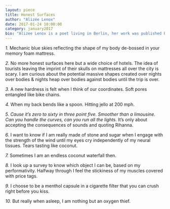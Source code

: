 ```yaml
---
layout: piece
title: Honest Surfaces
author: "Alizée Lenox"
date: 2017-01-24 10:00:00
category: january2017
bio: "Alizee Lenox is a poet living in Berlin, her work was published by Metatron, Transmute Publishing, Laugh Magazine, Edition Kiosk, 100for10 Editions and Nichons nous dans l’Internet. She has read at various venues, including the loading dock of a supermarket for one of the Ying Colosseum’s intervention, as well as in museums and galleries in Europe."
---
```


_1._ Mechanic blue skies reflecting the shape of my body 
de-bossed in your memory foam mattress.

_2._ No more honest surfaces here but a wide choice of hotels.
The idea of tourists leaving the imprint of their skulls on mattresses 
all over the city is scary. I am curious about the potential massive 
shapes created over nights over bodies & nights heap
over bodies against bodies until the trip is over.

_3._ A new hardness is felt when I think of our coordinates. 
Soft pores entangled like bike chains.

_4._ When my back bends like a spoon. Hitting jello at 200 mph.

_5._ *Cause it’s zero to sixty in three point five.
Smoother than a limousine.
Can you handle the curves, can you run all the lights.*
It’s only about accepting the consequences 
of sounds and quoting Rihanna.

_6._ I want to know if I am really made of stone and sugar 
when I engage with the strength of the wind until 
my eyes cry independently of my neural tissues.
Tears tasting like coconut.

_7._ Sometimes I am an endless coconut waterfall then.

_8._ I look up a survey to know which object 
I can be, based on my performativity. 
Halfway through I feel the stickiness of my muscles 
covered with price tags.

_9._ I choose to be a menthol capsule in a cigarette filter 
that you can crush right before you kiss.

_10._ But really when asleep, I am nothing but an oxygen thief.